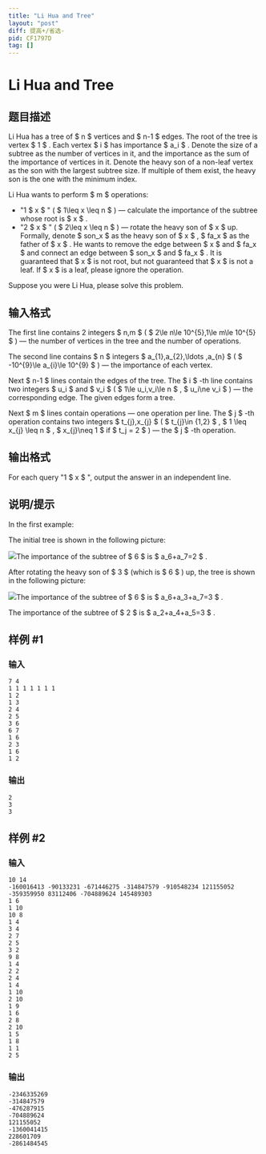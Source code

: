 ```yaml
---
title: "Li Hua and Tree"
layout: "post"
diff: 提高+/省选-
pid: CF1797D
tag: []
---
```


# Li Hua and Tree

## 题目描述

Li Hua has a tree of $ n $ vertices and $ n-1 $ edges. The root of the tree is vertex $ 1 $ . Each vertex $ i $ has importance $ a_i $ . Denote the size of a subtree as the number of vertices in it, and the importance as the sum of the importance of vertices in it. Denote the heavy son of a non-leaf vertex as the son with the largest subtree size. If multiple of them exist, the heavy son is the one with the minimum index.

Li Hua wants to perform $ m $ operations:

- "1 $ x $ " ( $ 1\leq x \leq n $ ) — calculate the importance of the subtree whose root is $ x $ .
- "2 $ x $ " ( $ 2\leq x \leq n $ ) — rotate the heavy son of $ x $ up. Formally, denote $ son_x $ as the heavy son of $ x $ , $ fa_x $ as the father of $ x $ . He wants to remove the edge between $ x $ and $ fa_x $ and connect an edge between $ son_x $ and $ fa_x $ . It is guaranteed that $ x $ is not root, but not guaranteed that $ x $ is not a leaf. If $ x $ is a leaf, please ignore the operation.

Suppose you were Li Hua, please solve this problem.

## 输入格式

The first line contains 2 integers $ n,m $ ( $ 2\le n\le 10^{5},1\le m\le 10^{5} $ ) — the number of vertices in the tree and the number of operations.

The second line contains $ n $ integers $ a_{1},a_{2},\ldots ,a_{n} $ ( $ -10^{9}\le a_{i}\le 10^{9} $ ) — the importance of each vertex.

Next $ n-1 $ lines contain the edges of the tree. The $ i $ -th line contains two integers $ u_i $ and $ v_i $ ( $ 1\le u_i,v_i\le n $ , $ u_i\ne v_i $ ) — the corresponding edge. The given edges form a tree.

Next $ m $ lines contain operations — one operation per line. The $ j $ -th operation contains two integers $ t_{j},x_{j} $ ( $ t_{j}\in \{1,2\} $ , $ 1 \leq x_{j} \leq n $ , $ x_{j}\neq 1 $ if $ t_j = 2 $ ) — the $ j $ -th operation.

## 输出格式

For each query "1 $ x $ ", output the answer in an independent line.

## 说明/提示

In the first example:

The initial tree is shown in the following picture:

 ![](https://cdn.luogu.com.cn/upload/vjudge_pic/CF1797D/9987ad8dcf3fa22fea3d32776e957eb49f799b18.png)The importance of the subtree of $ 6 $ is $ a_6+a_7=2 $ .

After rotating the heavy son of $ 3 $ (which is $ 6 $ ) up, the tree is shown in the following picture:

 ![](https://cdn.luogu.com.cn/upload/vjudge_pic/CF1797D/d9aa4837f3bc9a3bc8a0cab55eb204e43f3ef9ba.png)The importance of the subtree of $ 6 $ is $ a_6+a_3+a_7=3 $ .

The importance of the subtree of $ 2 $ is $ a_2+a_4+a_5=3 $ .

## 样例 #1

### 输入

```
7 4
1 1 1 1 1 1 1
1 2
1 3
2 4
2 5
3 6
6 7
1 6
2 3
1 6
1 2
```

### 输出

```
2
3
3
```

## 样例 #2

### 输入

```
10 14
-160016413 -90133231 -671446275 -314847579 -910548234 121155052 -359359950 83112406 -704889624 145489303
1 6
1 10
10 8
1 4
3 4
2 7
2 5
3 2
9 8
1 4
2 2
2 4
1 4
1 10
2 10
1 9
1 6
2 8
2 10
1 5
1 8
1 1
2 5
```

### 输出

```
-2346335269
-314847579
-476287915
-704889624
121155052
-1360041415
228601709
-2861484545
```

